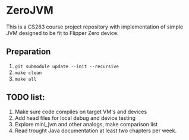 # ZeroJVM
This is a CS263 course project repository with implementation of simple JVM designed to be fit to Flipper Zero device.

## Preparation
1. `git submodule update --init --recursive`
2. `make clean`
3. `make all`

## TODO list:
1. Make sure code compiles on target VM's and devices
2. Add head files for local debug and device testing
3. Explore mini_jvm and other analogs, make comparison list
4. Read trought Java documentation at least two chapters per week.
